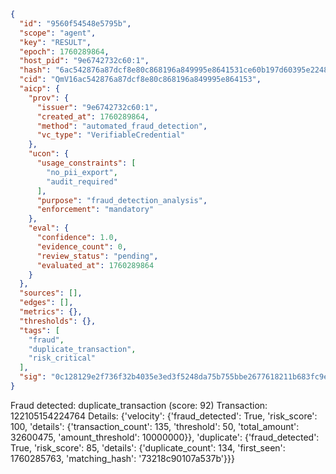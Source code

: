 ```json
{
  "id": "9560f54548e5795b",
  "scope": "agent",
  "key": "RESULT",
  "epoch": 1760289864,
  "host_pid": "9e6742732c60:1",
  "hash": "6ac542876a87dcf8e80c868196a849995e8641531ce60b197d60395e2248ce5d",
  "cid": "QmV16ac542876a87dcf8e80c868196a849995e864153",
  "aicp": {
    "prov": {
      "issuer": "9e6742732c60:1",
      "created_at": 1760289864,
      "method": "automated_fraud_detection",
      "vc_type": "VerifiableCredential"
    },
    "ucon": {
      "usage_constraints": [
        "no_pii_export",
        "audit_required"
      ],
      "purpose": "fraud_detection_analysis",
      "enforcement": "mandatory"
    },
    "eval": {
      "confidence": 1.0,
      "evidence_count": 0,
      "review_status": "pending",
      "evaluated_at": 1760289864
    }
  },
  "sources": [],
  "edges": [],
  "metrics": {},
  "thresholds": {},
  "tags": [
    "fraud",
    "duplicate_transaction",
    "risk_critical"
  ],
  "sig": "0c128129e2f736f32b4035e3ed3f5248da75b755bbe2677618211b683fc9eddf"
}
```

Fraud detected: duplicate_transaction (score: 92)
Transaction: 122105154224764
Details: {'velocity': {'fraud_detected': True, 'risk_score': 100, 'details': {'transaction_count': 135, 'threshold': 50, 'total_amount': 32600475, 'amount_threshold': 10000000}}, 'duplicate': {'fraud_detected': True, 'risk_score': 85, 'details': {'duplicate_count': 134, 'first_seen': 1760285763, 'matching_hash': '73218c90107a537b'}}}